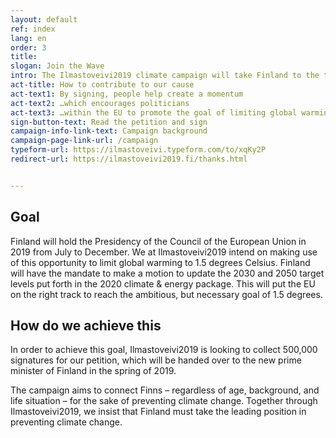 ```yaml
---
layout: default
ref: index
lang: en
order: 3
title:
slogan: Join the Wave
intro: The Ilmastoveivi2019 climate campaign will take Finland to the top in international climate change action. The puck has been dropped - it’s time to take it.
act-title: How to contribute to our cause
act-text1: By signing, people help create a momentum
act-text2: …which encourages politicians
act-text3: …within the EU to promote the goal of limiting global warming to 1.5 degrees.
sign-button-text: Read the petition and sign
campaign-info-link-text: Campaign background
campaign-page-link-url: /campaign
typeform-url: https://ilmastoveivi.typeform.com/to/xqKy2P
redirect-url: https://ilmastoveivi2019.fi/thanks.html


---
```


## Goal

Finland will hold the Presidency of the Council of the European Union in 2019 from July to December. We at Ilmastoveivi2019 intend on making use of this opportunity to limit global warming to 1.5 degrees Celsius. Finland will have the mandate to make a motion to update the 2030 and 2050 target levels put forth in the 2020 climate & energy package. This will put the EU on the right track to reach the ambitious, but necessary goal of 1.5 degrees.


## How do we achieve this

In order to achieve this goal, Ilmastoveivi2019 is looking to collect 500,000 signatures for our petition, which will be handed over to the new prime minister of Finland in the spring of 2019.

The campaign aims to connect Finns – regardless of age, background, and life situation – for the sake of preventing climate change. Together through Ilmastoveivi2019, we insist that Finland must take the leading position in preventing climate change.
